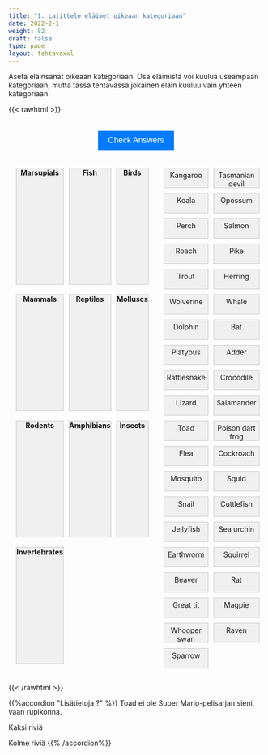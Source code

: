 ```yaml
---
title: "1. Lajittele eläimet oikeaan kategoriaan"
date: 2022-2-1
weight: 82
draft: false
type: page
layout: tehtavaxxl
---
```

Aseta eläinsanat oikeaan kategoriaan. Osa eläimistä voi kuulua useampaan kategoriaan, mutta tässä tehtävässä jokainen eläin kuuluu vain yhteen kategoriaan.

{{< rawhtml >}}

<div class="tarkista">
 <button id="check-button">Check Answers</button> 
</div>

   <div class="game-area">
      <div class="categories">
        <div class="category" data-category="marsupial"><b>Marsupials</b></div>
        <div class="category" data-category="fish"><b>Fish</b></div>
        <div class="category" data-category="bird"><b>Birds</b></div>
        <div class="category" data-category="mammal"><b>Mammals</b></div>
        <div class="category" data-category="reptile"><b>Reptiles</b></div>
        <div class="category" data-category="mollusc"><b>Molluscs</b></div>
        <div class="category" data-category="rodent"><b>Rodents</b></div>
        <div class="category" data-category="amphibian"><b>Amphibians</b></div>
        <div class="category" data-category="insect"><b>Insects</b></div>
        <div class="category" data-category="invertebrate"><b>Invertebrates</b></div>
      </div>
            <div class="animals">
        <div class="animal" draggable="true" data-category="marsupial">Kangaroo</div>
        <div class="animal" draggable="true" data-category="marsupial">Tasmanian devil</div>
        <div class="animal" draggable="true" data-category="marsupial">Koala</div>
        <div class="animal" draggable="true" data-category="marsupial">Opossum</div>
        <div class="animal" draggable="true" data-category="fish">Perch</div>
        <div class="animal" draggable="true" data-category="fish">Salmon</div>
        <div class="animal" draggable="true" data-category="fish">Roach</div>
        <div class="animal" draggable="true" data-category="fish">Pike</div>
        <div class="animal" draggable="true" data-category="fish">Trout</div>
        <div class="animal" draggable="true" data-category="fish">Herring</div>
        <div class="animal" draggable="true" data-category="mammal">Wolverine</div>
        <div class="animal" draggable="true" data-category="mammal">Whale</div>
        <div class="animal" draggable="true" data-category="mammal">Dolphin</div>
        <div class="animal" draggable="true" data-category="mammal">Bat</div>
        <div class="animal" draggable="true" data-category="mammal">Platypus</div>
        <div class="animal" draggable="true" data-category="reptile">Adder</div>
        <div class="animal" draggable="true" data-category="reptile">Rattlesnake</div>
        <div class="animal" draggable="true" data-category="reptile">Crocodile</div>
        <div class="animal" draggable="true" data-category="reptile">Lizard</div>
        <div class="animal" draggable="true" data-category="amphibian">Salamander</div>
        <div class="animal" draggable="true" data-category="amphibian">Toad</div>
        <div class="animal" draggable="true" data-category="amphibian">Poison dart frog</div>
        <div class="animal" draggable="true" data-category="insect">Flea</div>
        <div class="animal" draggable="true" data-category="insect">Cockroach</div>
        <div class="animal" draggable="true" data-category="insect">Mosquito</div>
        <div class="animal" draggable="true" data-category="mollusc">Squid</div>
        <div class="animal" draggable="true" data-category="mollusc">Snail</div>
        <div class="animal" draggable="true" data-category="mollusc">Cuttlefish</div>
        <div class="animal" draggable="true" data-category="invertebrate">Jellyfish</div>
        <div class="animal" draggable="true" data-category="invertebrate">Sea urchin</div>
        <div class="animal" draggable="true" data-category="invertebrate">Earthworm</div>
        <div class="animal" draggable="true" data-category="rodent">Squirrel</div>
        <div class="animal" draggable="true" data-category="rodent">Beaver</div>
        <div class="animal" draggable="true" data-category="rodent">Rat</div>
        <div class="animal" draggable="true" data-category="bird">Great tit</div>
        <div class="animal" draggable="true" data-category="bird">Magpie</div>
        <div class="animal" draggable="true" data-category="bird">Whooper swan</div>
        <div class="animal" draggable="true" data-category="bird">Raven</div>
        <div class="animal" draggable="true" data-category="bird">Sparrow</div>
            </div>
      </div> 
        
<style>

.tarkista {
    display: flex;
    align-items: center;
    justify-content: center;
}

.game-area {
    display: flex;
    justify-content: space-between;
    margin-top: 20px;
   text-align: center;
}

.categories {
    flex: 1;
    padding: 10px;
    display: grid;
    grid-template-columns: repeat(3, 1fr);

}

.category {
    background-color: #f0f0f0;
    margin: 5px;
    border: 1px solid #ccc;
    cursor: pointer;
    margin-bottom: 1em;
    padding-bottom: 1em;
}

.dark .category {
    background-color: #181818;
}

.animals {
    grid-template-columns: repeat(2, 1fr);
    flex: .5;
    padding: 10px;
    display: grid;
    align-content: flex-start;

}

.animal {
    background-color: #f0f0f0;
    border: 1px solid #ccc;
    padding: 5px;
    margin: 5px;
    cursor: pointer;
    height: 2em;
}

.dark .animal {
    background-color: #1F2937;
    color: white;
    border: 1px solid #000000;
}


#check-button {
    margin-top: 20px;
    padding: 10px 20px;
    font-size: 16px;
    background-color: #007bff;
    color: #fff;
    border: none;
    cursor: pointer;
}

#check-button:hover {
    background-color: #0056b3;
}

#hello{
    background: url(/img/kansikuvat/kurssivalikot/lajittelu.jpg)
}
  
#hello h {
    font-size: 2.5em!important;
}

</style>

<script>
function shuffleArray(array) {
    for (let i = array.length - 1; i > 0; i--) {
        const j = Math.floor(Math.random() * (i + 1));
        [array[i], array[j]] = [array[j], array[i]];
    }
}

const animals = document.querySelectorAll('.animal');
const categories = document.querySelectorAll('.category');
const checkButton = document.getElementById('check-button');
let answersChecked = false;
let currentDraggedItem = null;

// Shuffle the animals' order
const animalsArray = Array.from(animals);
shuffleArray(animalsArray);

animalsArray.forEach((animal, index) => {
    animal.style.order = index;
});

animals.forEach((animal) => {
    animal.addEventListener('dragstart', (e) => {
        currentDraggedItem = animal;
        e.dataTransfer.setData('text/plain', animal.textContent);
    });

    animal.addEventListener('dragend', () => {
        currentDraggedItem = null;
    });
});

categories.forEach((category) => {
    category.addEventListener('dragover', (e) => {
        e.preventDefault();
    });

    category.addEventListener('drop', (e) => {
        e.preventDefault();
        if (currentDraggedItem) {
            const categoryType = category.getAttribute('data-category');
            if (currentDraggedItem.getAttribute('data-category') === categoryType) {
                currentDraggedItem.classList.add('correct');
            } else {
                currentDraggedItem.classList.add('incorrect');
            }
            category.appendChild(currentDraggedItem);
            currentDraggedItem = null;
        }
    });
});

checkButton.addEventListener('click', () => {
    animals.forEach((animal) => {
        if (animal.classList.contains('correct')) {
            animal.style.backgroundColor = '#2dceb1'
            animal.style.color = 'white'
            animal.removeAttribute('draggable');
        } else if (animal.classList.contains('incorrect')) {
            animal.style.backgroundColor = '#ff383e';
            animal.style.color = 'white'
        }
    });
});

function drop(ev) {
    ev.preventDefault();
    var data=ev.dataTransfer.getData("Text");
    ev.target.appendChild(document.getElementById(data));
}

    var stop = true;
    $(".draggable").on("drag", function (e) {

        stop = true;

        if (e.originalEvent.clientY < 150) {
            stop = false;
            scroll(-1)
        }

        if (e.originalEvent.clientY > ($(window).height() - 150)) {
            stop = false;
            scroll(1)
        }

    });

    $(".draggable").on("dragend", function (e) {
         stop = true;
    });

    var scroll = function (step) {
        var scrollY = $(window).scrollTop();
        $(window).scrollTop(scrollY + step);
        if (!stop) {
            setTimeout(function () { scroll(step) }, 20);
        }
    }

</script>

{{< /rawhtml >}}

{{%accordion "Lisätietoja ?" %}}
Toad ei ole Super Mario-pelisarjan sieni, vaan rupikonna.

Kaksi riviä


Kolme riviä
{{% /accordion%}}